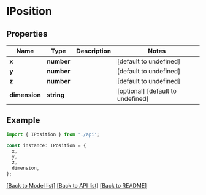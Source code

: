# IPosition

## Properties

| Name          | Type       | Description | Notes                             |
| ------------- | ---------- | ----------- | --------------------------------- |
| **x**         | **number** |             | [default to undefined]            |
| **y**         | **number** |             | [default to undefined]            |
| **z**         | **number** |             | [default to undefined]            |
| **dimension** | **string** |             | [optional] [default to undefined] |

## Example

```typescript
import { IPosition } from './api';

const instance: IPosition = {
  x,
  y,
  z,
  dimension,
};
```

[[Back to Model list]](../README.md#documentation-for-models) [[Back to API list]](../README.md#documentation-for-api-endpoints) [[Back to README]](../README.md)
